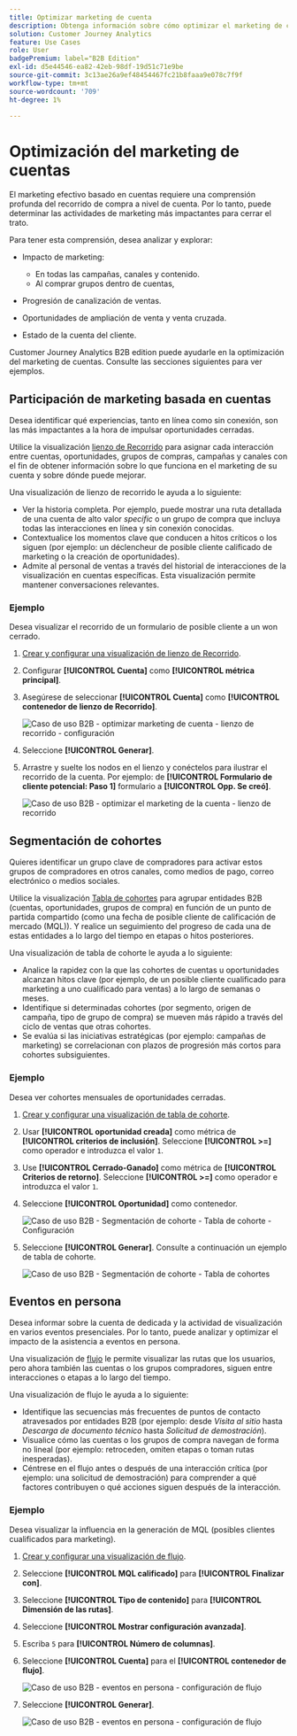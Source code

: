 ```yaml
---
title: Optimizar marketing de cuenta
description: Obtenga información sobre cómo optimizar el marketing de cuentas con Customer Journey Analytics B2B edition.
solution: Customer Journey Analytics
feature: Use Cases
role: User
badgePremium: label="B2B Edition"
exl-id: d5e44546-ea82-42eb-98df-19d51c71e9be
source-git-commit: 3c13ae26a9ef48454467fc21b8faaa9e078c7f9f
workflow-type: tm+mt
source-wordcount: '709'
ht-degree: 1%

---
```


# Optimización del marketing de cuentas

El marketing efectivo basado en cuentas requiere una comprensión profunda del recorrido de compra a nivel de cuenta. Por lo tanto, puede determinar las actividades de marketing más impactantes para cerrar el trato.

Para tener esta comprensión, desea analizar y explorar:

* Impacto de marketing:

   * En todas las campañas, canales y contenido.
   * Al comprar grupos dentro de cuentas,

* Progresión de canalización de ventas.
* Oportunidades de ampliación de venta y venta cruzada.
* Estado de la cuenta del cliente.


Customer Journey Analytics B2B edition puede ayudarle en la optimización del marketing de cuentas. Consulte las secciones siguientes para ver ejemplos.


## Participación de marketing basada en cuentas

Desea identificar qué experiencias, tanto en línea como sin conexión, son las más impactantes a la hora de impulsar oportunidades cerradas.

Utilice la visualización [lienzo de Recorrido](/help/analysis-workspace/visualizations/journey-canvas/journey-canvas.md) para asignar cada interacción entre cuentas, oportunidades, grupos de compras, campañas y canales con el fin de obtener información sobre lo que funciona en el marketing de su cuenta y sobre dónde puede mejorar.

Una visualización de lienzo de recorrido le ayuda a lo siguiente:

* Ver la historia completa. Por ejemplo, puede mostrar una ruta detallada de una cuenta de alto valor *specific* o un grupo de compra que incluya todas las interacciones en línea y sin conexión conocidas.
* Contextualice los momentos clave que conducen a hitos críticos o los siguen (por ejemplo: un déclencheur de posible cliente calificado de marketing o la creación de oportunidades).
* Admite al personal de ventas a través del historial de interacciones de la visualización en cuentas específicas. Esta visualización permite mantener conversaciones relevantes.

### Ejemplo

Desea visualizar el recorrido de un formulario de posible cliente a un won cerrado.

1. [Crear y configurar una visualización de lienzo de Recorrido](/help/analysis-workspace/visualizations/journey-canvas/configure-journey-canvas.md).
1. Configurar **[!UICONTROL Cuenta]** como **[!UICONTROL métrica principal]**.
1. Asegúrese de seleccionar **[!UICONTROL Cuenta]** como **[!UICONTROL contenedor de lienzo de Recorrido]**.

   ![Caso de uso B2B - optimizar marketing de cuenta - lienzo de recorrido - configuración](assets/b2b-uc-optimize-marketing-journey-canvas-config.png)

1. Seleccione **[!UICONTROL Generar]**.
1. Arrastre y suelte los nodos en el lienzo y conéctelos para ilustrar el recorrido de la cuenta. Por ejemplo: de **[!UICONTROL Formulario de cliente potencial: Paso 1]** formulario a **[!UICONTROL Opp. Se creó]**.

   ![Caso de uso B2B - optimizar el marketing de la cuenta - lienzo de recorrido](assets/b2b-uc-optimize-marketing-journey-canvas.png)


## Segmentación de cohortes

Quieres identificar un grupo clave de compradores para activar estos grupos de compradores en otros canales, como medios de pago, correo electrónico o medios sociales.

Utilice la visualización [Tabla de cohortes](/help/analysis-workspace/visualizations/cohort-table/cohort-analysis.md) para agrupar entidades B2B (cuentas, oportunidades, grupos de compra) en función de un punto de partida compartido (como una fecha de posible cliente de calificación de mercado (MQL)). Y realice un seguimiento del progreso de cada una de estas entidades a lo largo del tiempo en etapas o hitos posteriores.

Una visualización de tabla de cohorte le ayuda a lo siguiente:

* Analice la rapidez con la que las cohortes de cuentas u oportunidades alcanzan hitos clave (por ejemplo, de un posible cliente cualificado para marketing a uno cualificado para ventas) a lo largo de semanas o meses.
* Identifique si determinadas cohortes (por segmento, origen de campaña, tipo de grupo de compra) se mueven más rápido a través del ciclo de ventas que otras cohortes.
* Se evalúa si las iniciativas estratégicas (por ejemplo: campañas de marketing) se correlacionan con plazos de progresión más cortos para cohortes subsiguientes.

### Ejemplo

Desea ver cohortes mensuales de oportunidades cerradas.

1. [Crear y configurar una visualización de tabla de cohorte](/help/analysis-workspace/visualizations/cohort-table/t-cohort.md).
1. Usar **[!UICONTROL oportunidad creada]** como métrica de **[!UICONTROL criterios de inclusión]**. Seleccione **[!UICONTROL >=]** como operador e introduzca el valor `1`.
1. Use **[!UICONTROL Cerrado-Ganado]** como métrica de **[!UICONTROL Criterios de retorno]**. Seleccione **[!UICONTROL >=]** como operador e introduzca el valor `1`.
1. Seleccione **[!UICONTROL Oportunidad]** como contenedor.

   ![Caso de uso B2B - Segmentación de cohorte - Tabla de cohorte - Configuración](assets/b2b-uc-optimize-marketing-cohort-table-config.png)

1. Seleccione **[!UICONTROL Generar]**. Consulte a continuación un ejemplo de tabla de cohorte.

   ![Caso de uso B2B - Segmentación de cohorte - Tabla de cohortes](assets/b2b-uc-optimize-marketing-cohort-table.png)


## Eventos en persona

Desea informar sobre la cuenta de dedicada y la actividad de visualización en varios eventos presenciales. Por lo tanto, puede analizar y optimizar el impacto de la asistencia a eventos en persona.

Una visualización de [flujo](/help/analysis-workspace/visualizations/c-flow/flow.md) le permite visualizar las rutas que los usuarios, pero ahora también las cuentas o los grupos compradores, siguen entre interacciones o etapas a lo largo del tiempo.

Una visualización de flujo le ayuda a lo siguiente:

* Identifique las secuencias más frecuentes de puntos de contacto atravesados por entidades B2B (por ejemplo: desde *Visita al sitio* hasta *Descarga de documento técnico* hasta *Solicitud de demostración*).
* Visualice cómo las cuentas o los grupos de compra navegan de forma no lineal (por ejemplo: retroceden, omiten etapas o toman rutas inesperadas).
* Céntrese en el flujo antes o después de una interacción crítica (por ejemplo: una solicitud de demostración) para comprender a qué factores contribuyen o qué acciones siguen después de la interacción.

### Ejemplo

Desea visualizar la influencia en la generación de MQL (posibles clientes cualificados para marketing).

1. [Crear y configurar una visualización de flujo](/help/analysis-workspace/visualizations/c-flow/create-flow.md).
1. Seleccione **[!UICONTROL MQL calificado]** para **[!UICONTROL Finalizar con]**.
1. Seleccione **[!UICONTROL Tipo de contenido]** para **[!UICONTROL Dimensión de las rutas]**.
1. Seleccione **[!UICONTROL Mostrar configuración avanzada]**.
1. Escriba `5` para **[!UICONTROL Número de columnas]**.
1. Seleccione **[!UICONTROL Cuenta]** para el **[!UICONTROL contenedor de flujo]**.

   ![Caso de uso B2B - eventos en persona - configuración de flujo](assets/b2b-uc-optimize-marketing-flow-config.png)

1. Seleccione **[!UICONTROL Generar]**.

   ![Caso de uso B2B - eventos en persona - configuración de flujo](assets/b2b-uc-optimize-marketing-flow.png)
